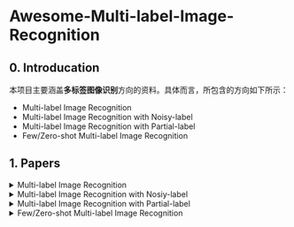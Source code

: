 # Awesome-Multi-label-Image-Recognition

## 0. Introducation
本项目主要涵盖**多标签图像识别**方向的资料。具体而言，所包含的方向如下所示：  
- Multi-label Image Recognition
- Multi-label Image Recognition with Noisy-label
- Multi-label Image Recognition with Partial-label
- Few/Zero-shot Multi-label Image Recognition

## 1. Papers
<details>
  <summary> Multi-label Image Recognition </summary>
 
### 2021       
|  **Pub.**  | **Title**                                                    |                          **Links**                           |
| :--------: | :----------------------------------------------------------- | :----------------------------------------------------------: |
| **TPAMI** | **[P-GCN]** Learning Graph Convolutional Networks for Multi-Label Recognition and Applications | [Paper](https://ieeexplore.ieee.org/abstract/document/9369105) |
| **TIP** | **[MCAR]** Learning to Discover Multi-Class Attentional Regions for Multi-Label Image Recognition | [Paper](https://arxiv.org/abs/2007.01755)/[Code](https://github.com/gaobb/MCAR) |
| **CVPR** | **[C-Trans]** General Multi-label Image Classification with Transformers | [Paper](https://openaccess.thecvf.com/content/CVPR2021/papers/Lanchantin_General_Multi-Label_Image_Classification_With_Transformers_CVPR_2021_paper.pdf)/[Code](https://github.com/QData/C-Tran) | 
| **ICCV** | **[TDRG]** Transformer-based Dual Relation Graph for Multi-label Image Recognition | [Paper](https://openaccess.thecvf.com/content/ICCV2021/papers/Zhao_Transformer-Based_Dual_Relation_Graph_for_Multi-Label_Image_Recognition_ICCV_2021_paper.pdf)/[Code](https://github.com/iCVTEAM/TDRG) |
| **ICCV** | **[ASL]** Asymmetric Loss For Multi-Label Classification | [Paper](https://openaccess.thecvf.com/content/ICCV2021/papers/Ridnik_Asymmetric_Loss_for_Multi-Label_Classification_ICCV_2021_paper.pdf)/[Code](https://github.com/Alibaba-MIIL/ASL) |
| **ICCV** | **[CSRA]** Residual Attention: A Simple but Effective Method for Multi-Label Recognition | [Paper](https://openaccess.thecvf.com/content/ICCV2021/papers/Zhu_Residual_Attention_A_Simple_but_Effective_Method_for_Multi-Label_Recognition_ICCV_2021_paper.pdf)/[Code](https://github.com/Kevinz-code/CSRA) |
| **IJCAI** | **[GM-MLIC]** GM-MLIC: Graph Matching based Multi-Label Image Classification | [Paper](https://arxiv.org/abs/2104.14762) | 
| **AAAI**  | **[DSDL]** Deep Semantic Dictionary Learning for Multi-label Image Classification | [Paper](https://ojs.aaai.org/index.php/AAAI/article/view/16472)/[Code](https://github.com/ZFT-CQU/DSDL) |
| **AAAI** | **[MGTN]** Modular Graph Transformer Networks for Multi-Label Image Classification | [Paper](https://people.cs.umu.se/sonvx/files/2021_AAAI_MGTN.pdf)/[Code](https://github.com/ReML-AI/MGTN) |
| **ACM MM** | **[M3TR]** M3TR: Multi-modal Multi-label Recognition with Transformer | [Paper](https://dl.acm.org/doi/pdf/10.1145/3474085.3475191)/[Code](https://github.com/iCVTEAM/M3TR) |
| arxiv | MlTr: Multi-label Classification with Transformer | [Paper](https://arxiv.org/abs/2106.06195)/[Code](https://github.com/starmemda/MlTr/) | 
| arxiv | Query2Label: A Simple Transformer Way to Multi-Label Classification | [Paper](https://arxiv.org/pdf/2107.10834.pdf)/[Code](https://github.com/SlongLiu/query2labels) |
| arxiv | Multi-layered Semantic Representation Network for Multi-label Image Classification | [Paper](https://arxiv.org/pdf/2106.11596.pdf) | 
| arxiv | Contrast Learning Visual Attention for Multi Label Classification | [Paper](https://arxiv.org/pdf/2107.11626.pdf) |
| arxiv | Learning Discriminative Representations for Multi-Label Image Recognition | [Paper](https://arxiv.org/pdf/2107.11159.pdf) |

### 2020       

|  **Pub.**  | **Title**                                                    |                          **Links**                           |
| :--------: | :----------------------------------------------------------- | :----------------------------------------------------------: |
| **TPAMI** | **[KGGR]** Knowledge-Guided Multi-Label Few-Shot Learning for General Image Recognition | [Paper](https://arxiv.org/abs/2009.09450) |
|  **TMM** | **[DER]** Disentangling, Embedding and Ranking Label Cues for Multi-Label Image Recognition | [Paper](https://ieeexplore.ieee.org/document/9122471) |
|  **TMM** | **[TS-GCN]** Joint Input and Output Space Learning for Multi-Label Image Classification | [Paper](https://ieeexplore.ieee.org/document/9115821) |
|  **CVPR** | **[PLA]** Orderless_Recurrent_Models_for_Multi-Label_Classification | [Paper](https://openaccess.thecvf.com/content_CVPR_2020/papers/Yazici_Orderless_Recurrent_Models_for_Multi-Label_Classification_CVPR_2020_paper.pdf)/[Code](https://github.com/voyazici/orderless-rnn-classification) |
|  **ECCV** | **[ADD-GCN]** Attention-Driven Dynamic Graph Convolutional Network for Multi-Label Image Recognition | [Paper](https://arxiv.org/abs/2012.02994)/[Code](https://github.com/Yejin0111/ADD-GCN) |
|  **AAAI** | **[KSSNet]** Multi-Label Classification with Label Graph Superimposing | [Paper](https://arxiv.org/abs/1911.09243)/[Code](https://github.com/mathkey/mssnet) |
|  **AAAI** | **[MS-CMA]** Cross-Modality Attention with Semantic Graph Embedding for Multi-Label Classification | [Paper](https://arxiv.org/abs/1912.07872) |
| **ACM MM** | **[SGTN]** Privacy-Preserving Visual Content Tagging using Graph Transformer Networks | [Paper](https://dl.acm.org/doi/10.1145/3394171.3414047)/[Code](https://github.com/ReML-AI/sgtn) |
| **ACM MM** | **[AdaHGNN]** AdaHGNN: Adaptive Hypergraph Neural Networks for Multi-Label Image Classification | [Paper](https://dl.acm.org/doi/10.1145/3394171.3414046) |

### 2019       

| **Pub.** | **Title**                                                    |                          **Links**                           |
| :------: | :----------------------------------------------------------- | :----------------------------------------------------------: |
| **TSCB** | Multi-label Image Classification via Feature/Label Co-Projection | [Paper](https://ieeexplore.ieee.org/document/8985434) |
| **CVPR** | **[ML-GCN]** Multi-Label Image Recognition with Graph Convolutional Networks | [Paper](https://openaccess.thecvf.com/content_CVPR_2019/papers/Chen_Multi-Label_Image_Recognition_With_Graph_Convolutional_Networks_CVPR_2019_paper.pdf)/[Code](https://github.com/Megvii-Nanjing/ML-GCN) |
| **CVPR** | **[VAC]** Visual Attention Consistency under Image Transforms for Multi-Label Image Classification | [Paper](https://openaccess.thecvf.com/content_CVPR_2019/papers/Guo_Visual_Attention_Consistency_Under_Image_Transforms_for_Multi-Label_Image_Classification_CVPR_2019_paper.pdf)/[Code](https://github.com/hguosc/visual_attention_consistency) |
| **ICCV** | **[SSGRL]** Learning Semantic-Specific Graph Representation for Multi-Label Image Recognition | [Paper](https://arxiv.org/abs/1908.07325)/[Code](https://github.com/HCPLab-SYSU/SSGRL) |

### 2015~2018       

| **Pub.**  | **Title**                                                    |                          **Links**                           |
| :-------: | :----------------------------------------------------------- | :----------------------------------------------------------: |
| **TPAMI'15** | **[HCP]** HCP: A Flexible CNN Framework for Multi-Label Image Classification | [Paper](https://ieeexplore.ieee.org/document/7305792)  |
| **AAAI'18** | **[Order-Free RNN]** Order-Free RNN with Visual Attention for Multi-Label Classification | [Paper](https://arxiv.org/abs/1707.05495) |
| **IJCAI'18** | **[MsDPD]** Multi-scale and Discriminative Part Detectors Based Features for Multi-label Image Classification | [Paper](https://www.ijcai.org/Proceedings/2018/0090.pdf) |
| **ICCV'17** | **[WILDCAT]** WILDCAT: Weakly Supervised Learning of Deep ConvNets for Image Classification, Pointwise Localization and Segmentation | [Paper](https://openaccess.thecvf.com/content_cvpr_2017/papers/Durand_WILDCAT_Weakly_Supervised_CVPR_2017_paper.pdf)/[Code](https://github.com/durandtibo/wildcat.pytorch) |
| **ICCV'17** | **[RDAR]** Multi-label Image Recognition by Recurrently Discovering Attentional Regions | [Paper](https://openaccess.thecvf.com/content_ICCV_2017/papers/Wang_Multi-Label_Image_Recognition_ICCV_2017_paper.pdf)/[Code](https://github.com/James-Yip/AttentionImageClass) |
| **CVPR'17** | **[SRN]** Learning Spatial Regularization with Image-level Supervisions for Multi-label Image Classification | [Paper](https://openaccess.thecvf.com/content_cvpr_2017/papers/Zhu_Learning_Spatial_Regularization_CVPR_2017_paper.pdf)/[Code](https://github.com/zhufengx/SRN_multilabel) |
| **CVPR'16** | **[CNN-RNN]** CNN-RNN: A Unified Framework for Multi-label Image Classification | [Paper](https://arxiv.org/abs/1604.04573)/[Code](https://github.com/AmrMaghraby/CNN-RNN-A-Unified-Framework-for-Multi-label-Image-Classification) |

</details>


<details>
  <summary> Multi-label Image Recognition with Nosiy-label </summary>

| **Pub.** | **Title**                                                    |                          **Links**                           |
| :------: | :----------------------------------------------------------- | :----------------------------------------------------------: |
| **CVPR'19** | Weakly Supervised Image Classification through Noise Regularization | [Paper](https://openaccess.thecvf.com/content_CVPR_2019/papers/Hu_Weakly_Supervised_Image_Classification_Through_Noise_Regularization_CVPR_2019_paper.pdf) |
| **CVPR'17** | Learning From Noisy Large-Scale Datasets With Minimal Supervision | [Paper](https://openaccess.thecvf.com/content_cvpr_2017/papers/Veit_Learning_From_Noisy_CVPR_2017_paper.pdf) |
</details>

<details>
  <summary> Multi-label Image Recognition with Partial-label </summary>
  
|  **Pub.**   | **Title**                                                    |                          **Links**                           |
| :---------: | :----------------------------------------------------------- | :----------------------------------------------------------: |
|  **CVPR'20** | Interactive Multi-Label CNN Learning with Partial Labels | [Paper](https://openaccess.thecvf.com/content_CVPR_2020/papers/Huynh_Interactive_Multi-Label_CNN_Learning_With_Partial_Labels_CVPR_2020_paper.pdf) |
| **NeurIPS'20** | Exploiting weakly supervised visual patterns to learn from partial annotations | [Paper](https://proceedings.neurips.cc/paper/2020/file/066ca7bf90807fcd8e4f1eaef4e4e8f7-Paper.pdf) |
|  **CVPR'19** | Learning a Deep ConvNet for Multi-label Classification with Partial Labels | [Paper](https://openaccess.thecvf.com/content_CVPR_2019/papers/Durand_Learning_a_Deep_ConvNet_for_Multi-Label_Classification_With_Partial_Labels_CVPR_2019_paper.pdf) |
| arxiv | **[ATAM]** Rethinking Crowdsourcing Annotation: Partial Annotation with Salient Labels for
Multi-Label Image Classification | [Paper](https://arxiv.org/pdf/2109.02688.pdf) |
</details>

<details>
  <summary> Few/Zero-shot Multi-label Image Recognition </summary>

| **Pub.** | **Title**                                                    |                          **Links**                           |
| :------: | :----------------------------------------------------------- | :----------------------------------------------------------: |
| **ICCV'21** | **[BiAM]** Discriminative Region-based Multi-Label Zero-Shot Learning |[Paper](https://openaccess.thecvf.com/content/ICCV2021/papers/Narayan_Discriminative_Region-Based_Multi-Label_Zero-Shot_Learning_ICCV_2021_paper.pdf)/[Code](https://github.com/akshitac8/BiAM) |
| **ICCV'21** | Semantic Diversity Learning for Zero-Shot Multi-label Classification | [Paper](https://openaccess.thecvf.com/content/ICCV2021/papers/Ben-Cohen_Semantic_Diversity_Learning_for_Zero-Shot_Multi-Label_Classification_ICCV_2021_paper.pdf)/[Code](https://github.com/Alibaba-MIIL/ZS_SDL) |
| **CVPR'20** | A Shared Multi-Attention Framework for Multi-Label Zero-Shot Learning | [Paper](https://openaccess.thecvf.com/content_CVPR_2020/papers/Huynh_A_Shared_Multi-Attention_Framework_for_Multi-Label_Zero-Shot_Learning_CVPR_2020_paper.pdf) |
| **CVPR'18** | Multi-Label Zero-Shot Learning with Structured Knowledge Graphs | [Paper](https://openaccess.thecvf.com/content_cvpr_2018/papers/Lee_Multi-Label_Zero-Shot_Learning_CVPR_2018_paper.pdf)/[Code](https://github.com/Phoenix1327/ML-ZSL) |
| **CVPR'16** | Fast Zero-Shot Image Tagging | [Paper](https://openaccess.thecvf.com/content_cvpr_2016/papers/Zhang_Fast_Zero-Shot_Image_CVPR_2016_paper.pdf)/[Code](https://github.com/brthmas/Fast-Zero-Shot-Image-Tagging) |
| arxiv | Multi-Label Learning from Single Positive Labels | [Paper](https://arxiv.org/pdf/2106.09708.pdf)|
</details>
